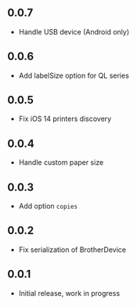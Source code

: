 ## 0.0.7

* Handle USB device (Android only)

## 0.0.6

* Add labelSize option for QL series

## 0.0.5

* Fix iOS 14 printers discovery

## 0.0.4

* Handle custom paper size

## 0.0.3

* Add option `copies`

## 0.0.2

* Fix serialization of BrotherDevice

## 0.0.1

* Initial release, work in progress
